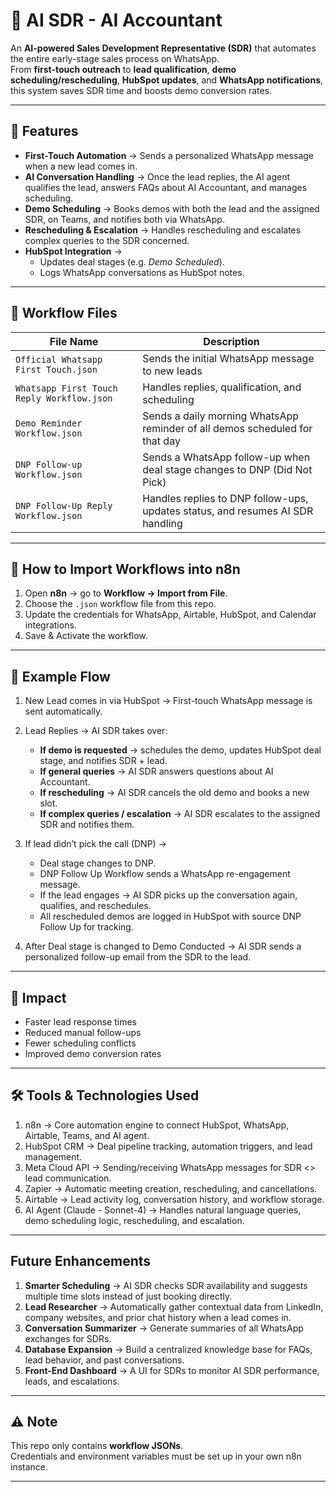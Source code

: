 # 🤖 AI SDR - AI Accountant

An **AI-powered Sales Development Representative (SDR)** that automates the entire early-stage sales process on WhatsApp.  
From **first-touch outreach** to **lead qualification**, **demo scheduling/rescheduling**, **HubSpot updates**, and **WhatsApp notifications**, this system saves SDR time and boosts demo conversion rates.  

---

## 🚀 Features
- **First-Touch Automation** → Sends a personalized WhatsApp message when a new lead comes in.  
- **AI Conversation Handling** → Once the lead replies, the AI agent qualifies the lead, answers FAQs about AI Accountant, and manages scheduling.  
- **Demo Scheduling** → Books demos with both the lead and the assigned SDR, on Teams, and notifies both via WhatsApp.  
- **Rescheduling & Escalation** → Handles rescheduling and escalates complex queries to the SDR concerned.  
- **HubSpot Integration** →  
  - Updates deal stages (e.g. *Demo Scheduled*).  
  - Logs WhatsApp conversations as HubSpot notes.

---

## 📂 Workflow Files
| File Name                                | Description                                    |
|------------------------------------------|------------------------------------------------|
| `Official Whatsapp First Touch.json`     | Sends the initial WhatsApp message to new leads |
| `Whatsapp First Touch Reply Workflow.json` | Handles replies, qualification, and scheduling |
| `Demo Reminder Workflow.json`            | Sends a daily morning WhatsApp reminder of all demos scheduled for that day |
| `DNP Follow-up Workflow.json`            | Sends a WhatsApp follow-up when deal stage changes to DNP (Did Not Pick) |
| `DNP Follow-Up Reply Workflow.json`      | Handles replies to DNP follow-ups, updates status, and resumes AI SDR handling |


---

## 🔧 How to Import Workflows into n8n
1. Open **n8n** → go to **Workflow → Import from File**.  
2. Choose the `.json` workflow file from this repo.  
3. Update the credentials for WhatsApp, Airtable, HubSpot, and Calendar integrations.  
4. Save & Activate the workflow.  

---

## 📌 Example Flow
1. New Lead comes in via HubSpot → First-touch WhatsApp message is sent automatically.

2. Lead Replies → AI SDR takes over:
   - **If demo is requested** → schedules the demo, updates HubSpot deal stage, and notifies SDR + lead.  
   - **If general queries** → AI SDR answers questions about AI Accountant.  
   - **If rescheduling** → AI SDR cancels the old demo and books a new slot.  
   - **If complex queries / escalation** → AI SDR escalates to the assigned SDR and notifies them.  

3. If lead didn’t pick the call (DNP) →
   -  Deal stage changes to DNP.
   -  DNP Follow Up Workflow sends a WhatsApp re-engagement message.
   -  If the lead engages → AI SDR picks up the conversation again, qualifies, and reschedules.
   -  All rescheduled demos are logged in HubSpot with source DNP Follow Up for tracking.

4. After Deal stage is changed to Demo Conducted → AI SDR sends a personalized follow-up email from the SDR to the lead.

---

## 🌟 Impact
- Faster lead response times  
- Reduced manual follow-ups  
- Fewer scheduling conflicts  
- Improved demo conversion rates  

---

## 🛠️ Tools & Technologies Used

1. n8n → Core automation engine to connect HubSpot, WhatsApp, Airtable, Teams, and AI agent.
2. HubSpot CRM → Deal pipeline tracking, automation triggers, and lead management.
3. Meta Cloud API → Sending/receiving WhatsApp messages for SDR <> lead communication.
4. Zapier → Automatic meeting creation, rescheduling, and cancellations.
5. Airtable → Lead activity log, conversation history, and workflow storage.
6. AI Agent (Claude - Sonnet-4) → Handles natural language queries, demo scheduling logic, rescheduling, and escalation.

--- 

## Future Enhancements

1. **Smarter Scheduling** → AI SDR checks SDR availability and suggests multiple time slots instead of just booking directly.
2. **Lead Researcher** → Automatically gather contextual data from LinkedIn, company websites, and prior chat history when a lead comes in.
3. **Conversation Summarizer** → Generate summaries of all WhatsApp exchanges for SDRs.
4. **Database Expansion** → Build a centralized knowledge base for FAQs, lead behavior, and past conversations.
5. **Front-End Dashboard** → A UI for SDRs to monitor AI SDR performance, leads, and escalations.

---

## ⚠️ Note
This repo only contains **workflow JSONs**.  
Credentials and environment variables must be set up in your own n8n instance.  

---
